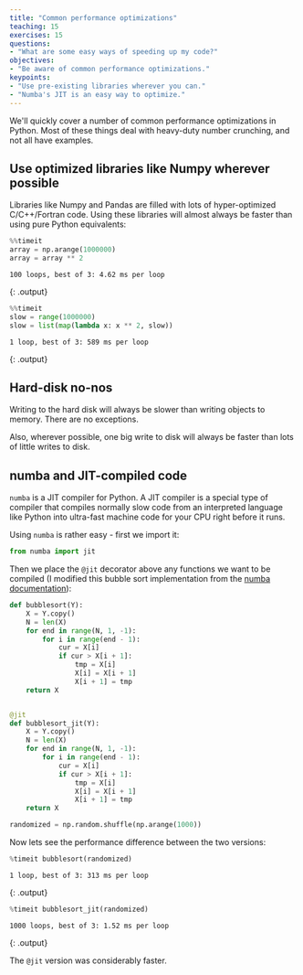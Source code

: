 ```yaml
---
title: "Common performance optimizations"
teaching: 15
exercises: 15
questions:
- "What are some easy ways of speeding up my code?"
objectives:
- "Be aware of common performance optimizations."
keypoints:
- "Use pre-existing libraries wherever you can."
- "Numba's JIT is an easy way to optimize."
---
```


We'll quickly cover a number of common performance optimizations in Python.
Most of these things deal with heavy-duty number crunching, 
and not all have examples.

## Use optimized libraries like Numpy wherever possible

Libraries like Numpy and Pandas are filled with lots of hyper-optimized C/C++/Fortran code.
Using these libraries will almost always be faster than using pure Python equivalents:

```python
%%timeit
array = np.arange(1000000)
array = array ** 2 
```
```
100 loops, best of 3: 4.62 ms per loop
```
{: .output}

```python
%%timeit
slow = range(1000000)
slow = list(map(lambda x: x ** 2, slow))
```

```
1 loop, best of 3: 589 ms per loop
```
{: .output}

## Hard-disk no-nos

Writing to the hard disk will always be slower than 
writing objects to memory. 
There are no exceptions.

Also, wherever possible, one big write to disk will always 
be faster than lots of little writes to disk.

## numba and JIT-compiled code

`numba` is a JIT compiler for Python.
A JIT compiler is a special type of compiler that compiles 
normally slow code from an interpreted language like Python
into ultra-fast machine code for your CPU right before it runs.

Using `numba` is rather easy - first we import it:

```python
from numba import jit
```

Then we place the `@jit` decorator above any functions we want to be compiled (I modified this bubble sort implementation from the [numba documentation](numba.pydata.org/numba-doc/0.12.2/tutorial_firststeps.html)):

```python
def bubblesort(Y):
	X = Y.copy()
    N = len(X)
    for end in range(N, 1, -1):
        for i in range(end - 1):
            cur = X[i]
            if cur > X[i + 1]:
                tmp = X[i]
                X[i] = X[i + 1]
                X[i + 1] = tmp
	return X


@jit
def bubblesort_jit(Y):
	X = Y.copy()
    N = len(X)
    for end in range(N, 1, -1):
        for i in range(end - 1):
            cur = X[i]
            if cur > X[i + 1]:
                tmp = X[i]
                X[i] = X[i + 1]
                X[i + 1] = tmp
	return X

randomized = np.random.shuffle(np.arange(1000))
```

Now lets see the performance difference between the two versions:

```python
%timeit bubblesort(randomized)
```

```
1 loop, best of 3: 313 ms per loop
```
{: .output}

```python
%timeit bubblesort_jit(randomized)
```
```
1000 loops, best of 3: 1.52 ms per loop
```
{: .output}

The `@jit` version was considerably faster.
